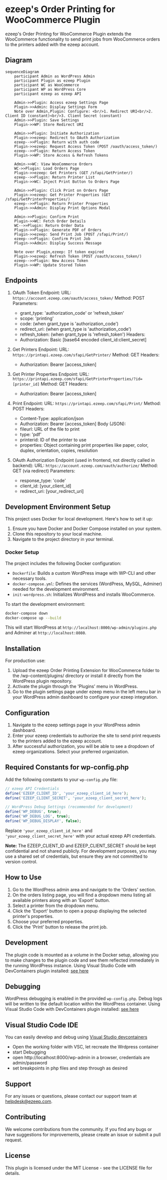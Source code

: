 # ezeep's Order Printing for WooCommerce Plugin

ezeep's Order Printing for WooCommerce Plugin extends the WooCommerce functionality to send print jobs from WooCommerce orders to the printers added with the ezeep account.

## Diagram

```mermaid
sequenceDiagram
    participant Admin as WordPress Admin
    participant Plugin as ezeep Plugin
    participant WC as WooCommerce
    participant WP as WordPress Core
    participant ezeep as ezeep API

    Admin->>Plugin: Access ezeep Settings Page
    Plugin->>Admin: Display Settings Form
    Note over Admin,Plugin: Configure: <br/>1. Redirect URI<br/>2. Client ID (constant)<br/>3. Client Secret (constant)
    Admin->>Plugin: Save Settings
    Plugin->>WP: Store Redirect URI

    Admin->>Plugin: Initiate Authorization
    Plugin->>ezeep: Redirect to OAuth Authorization
    ezeep-->>Plugin: Return with auth code
    Plugin->>ezeep: Request Access Token (POST /oauth/access_token/)
    ezeep-->>Plugin: Return Access Token
    Plugin->>WP: Store Access & Refresh Tokens

    Admin->>WC: View WooCommerce Orders
    WC->>Plugin: Load Orders Page
    Plugin->>ezeep: Get Printers (GET /sfapi/GetPrinter/)
    ezeep-->>Plugin: Return Printer List
    Plugin->>WC: Inject Print Button to Orders Page

    Admin->>Plugin: Click Print on Orders Page
    Plugin->>ezeep: Get Printer Properties (GET /sfapi/GetPrinterProperties/)
    ezeep-->>Plugin: Return Printer Properties
    Plugin->>Admin: Display Print Options Modal

    Admin->>Plugin: Confirm Print
    Plugin->>WC: Fetch Order Details
    WC-->>Plugin: Return Order Data
    Plugin->>Plugin: Generate PDF of Orders
    Plugin->>ezeep: Send Print Job (POST /sfapi/Print/)
    ezeep-->>Plugin: Confirm Print Job
    Plugin->>Admin: Display Success Message

    Note over Plugin,ezeep: If token expired
    Plugin->>ezeep: Refresh Token (POST /oauth/access_token/)
    ezeep-->>Plugin: New Access Token
    Plugin->>WP: Update Stored Token
```

## Endpoints

1. OAuth Token Endpoint:
   URL: `https://account.ezeep.com/oauth/access_token/`
   Method: POST
   Parameters:
   - grant_type: 'authorization_code' or 'refresh_token'
   - scope: 'printing'
   - code: (when grant_type is 'authorization_code')
   - redirect_uri: (when grant_type is 'authorization_code')
   - refresh_token: (when grant_type is 'refresh_token')
   Headers:
   - Authorization: Basic [base64 encoded client_id:client_secret]

2. Get Printers Endpoint:
   URL: `https://printapi.ezeep.com/sfapi/GetPrinter/`
   Method: GET
   Headers:
   - Authorization: Bearer [access_token]

3. Get Printer Properties Endpoint:
   URL: `https://printapi.ezeep.com/sfapi/GetPrinterProperties/?id=[printer_id]`
   Method: GET
   Headers:
   - Authorization: Bearer [access_token]

4. Print Endpoint:
   URL: `https://printapi.ezeep.com/sfapi/Print/`
   Method: POST
   Headers:
   - Content-Type: application/json
   - Authorization: Bearer [access_token]
   Body (JSON):
   - fileurl: URL of the file to print
   - type: 'pdf'
   - printerid: ID of the printer to use
   - properties: Object containing print properties like paper, color, duplex, orientation, copies, resolution

5. OAuth Authorization Endpoint (used in frontend, not directly called in backend):
   URL: `https://account.ezeep.com/oauth/authorize/`
   Method: GET (via redirect)
   Parameters:
   - response_type: 'code'
   - client_id: [your_client_id]
   - redirect_uri: [your_redirect_uri]

## Development Environment Setup

This project uses Docker for local development. Here's how to set it up:

1. Ensure you have Docker and Docker Compose installed on your system.
2. Clone this repository to your local machine.
3. Navigate to the project directory in your terminal.

### Docker Setup

The project includes the following Docker configuration:

- `Dockerfile`: Builds a custom WordPress image with WP-CLI and other necessary tools.
- `docker-compose.yml`: Defines the services (WordPress, MySQL, Adminer) needed for the development environment.
- `init-wordpress.sh`: Initializes WordPress and installs WooCommerce.

To start the development environment:

```bash
docker-compose down
docker-compose up --build
```

This will start WordPress at `http://localhost:8000/wp-admin/plugins.php` and Adminer at `http://localhost:8080`.

## Installation

For production use:

1. Upload the ezeep Order Printing Extension for WooCommerce folder to the /wp-content/plugins/ directory or install it directly from the WordPress plugin repository.
2. Activate the plugin through the 'Plugins' menu in WordPress.
3. Go to the plugin settings page under ezeep menu in the left menu bar in your WordPress admin dashboard to configure your ezeep integration.

## Configuration

1. Navigate to the ezeep settings page in your WordPress admin dashboard.
2. Enter your ezeep credentials to authorize the site to send print requests to the printers added to the ezeep account.
3. After successful authorization, you will be able to see a dropdown of ezeep organizations. Select your preferred organization.

## Required Constants for wp-config.php

Add the following constants to your `wp-config.php` file:

```php
// ezeep API Credentials
define('EZEEP_CLIENT_ID', 'your_ezeep_client_id_here');
define('EZEEP_CLIENT_SECRET', 'your_ezeep_client_secret_here');

// WordPress Debug Settings (recommended for development)
define('WP_DEBUG', true);
define('WP_DEBUG_LOG', true);
define('WP_DEBUG_DISPLAY', false);
```

Replace `'your_ezeep_client_id_here'` and `'your_ezeep_client_secret_here'` with your actual ezeep API credentials.

**Note:** The EZEEP_CLIENT_ID and EZEEP_CLIENT_SECRET should be kept confidential and not shared publicly. For development purposes, you may use a shared set of credentials, but ensure they are not committed to version control.

## How to Use

1. Go to the WordPress admin area and navigate to the 'Orders' section.
2. On the orders listing page, you will find a dropdown menu listing all available printers along with an 'Export' button.
3. Select a printer from the dropdown menu.
4. Click the 'Export' button to open a popup displaying the selected printer's properties.
5. Choose your preferred properties.
6. Click the 'Print' button to release the print job.

## Development

The plugin code is mounted as a volume in the Docker setup, allowing you to make changes to the plugin code and see them reflected immediately in the running WordPress instance.
Using Visual Studio Code with DevContainers plugin installed: [see here](#visual-studio-code-ide)

## Debugging

WordPress debugging is enabled in the provided `wp-config.php`. Debug logs will be written to the default location within the WordPress container.
Using Visual Studio Code with DevContainers plugin installed: [see here](#visual-studio-code-ide)

## Visual Studio Code IDE 

You can easily develop and debug using [Visual Studio devcontainers](https://code.visualstudio.com/docs/devcontainers/containers)

- Open the working folder with VSC, let recreate the Wrdpress container
- start Debugging
- open http://localhost:8000/wp-admin in a browser, credentials are admin/password
- set breakpoints in php files and step through as desired

## Support

For any issues or questions, please contact our support team at <helpdesk@ezeep.com>.

## Contributing

We welcome contributions from the community. If you find any bugs or have suggestions for improvements, please create an issue or submit a pull request.

## License

This plugin is licensed under the MIT License - see the LICENSE file for details.
